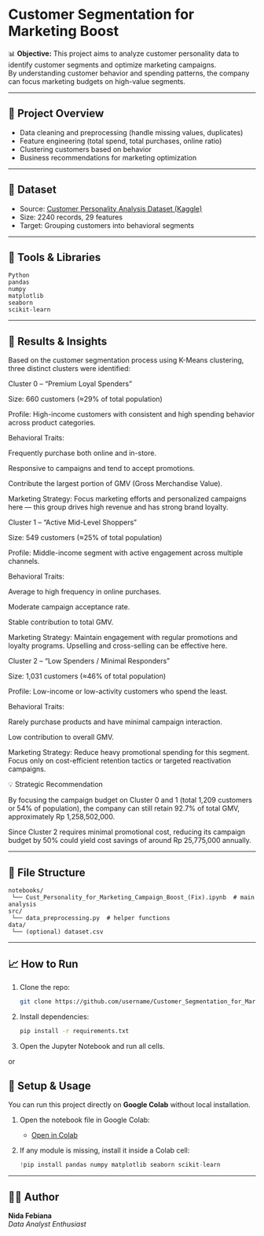 # Customer Segmentation for Marketing Boost

📊 **Objective:**
This project aims to analyze customer personality data to identify customer segments and optimize marketing campaigns.  
By understanding customer behavior and spending patterns, the company can focus marketing budgets on high-value segments.

---

## 🧠 Project Overview
- Data cleaning and preprocessing (handle missing values, duplicates)
- Feature engineering (total spend, total purchases, online ratio)
- Clustering customers based on behavior
- Business recommendations for marketing optimization

---

## 🧩 Dataset
- Source: [Customer Personality Analysis Dataset (Kaggle)](https://www.kaggle.com/datasets/imakash3011/customer-personality-analysis)
- Size: 2240 records, 29 features
- Target: Grouping customers into behavioral segments

---

## 🧰 Tools & Libraries
```
Python   
pandas  
numpy  
matplotlib  
seaborn  
scikit-learn  
```

---

## 🚀 Results & Insights

Based on the customer segmentation process using K-Means clustering, three distinct clusters were identified:

Cluster 0 – “Premium Loyal Spenders”

Size: 660 customers (≈29% of total population)

Profile: High-income customers with consistent and high spending behavior across product categories.

Behavioral Traits:

Frequently purchase both online and in-store.

Responsive to campaigns and tend to accept promotions.

Contribute the largest portion of GMV (Gross Merchandise Value).

Marketing Strategy:
Focus marketing efforts and personalized campaigns here — this group drives high revenue and has strong brand loyalty.

Cluster 1 – “Active Mid-Level Shoppers”

Size: 549 customers (≈25% of total population)

Profile: Middle-income segment with active engagement across multiple channels.

Behavioral Traits:

Average to high frequency in online purchases.

Moderate campaign acceptance rate.

Stable contribution to total GMV.

Marketing Strategy:
Maintain engagement with regular promotions and loyalty programs. Upselling and cross-selling can be effective here.

Cluster 2 – “Low Spenders / Minimal Responders”

Size: 1,031 customers (≈46% of total population)

Profile: Low-income or low-activity customers who spend the least.

Behavioral Traits:

Rarely purchase products and have minimal campaign interaction.

Low contribution to overall GMV.

Marketing Strategy:
Reduce heavy promotional spending for this segment. Focus only on cost-efficient retention tactics or targeted reactivation campaigns.

💡 Strategic Recommendation

By focusing the campaign budget on Cluster 0 and 1 (total 1,209 customers or 54% of population),
the company can still retain 92.7% of total GMV, approximately Rp 1,258,502,000.

Since Cluster 2 requires minimal promotional cost, reducing its campaign budget by 50% could yield
cost savings of around Rp 25,775,000 annually.

---

## 🧾 File Structure
```
notebooks/
 └── Cust_Personality_for_Marketing_Campaign_Boost_(Fix).ipynb  # main analysis
src/
 └── data_preprocessing.py  # helper functions
data/
 └── (optional) dataset.csv
```

---

## 📈 How to Run
1. Clone the repo:
   ```bash
   git clone https://github.com/username/Customer_Segmentation_for_Marketing_Boost.git
   ```
2. Install dependencies:
   ```bash
   pip install -r requirements.txt
   ```
3. Open the Jupyter Notebook and run all cells.

or

## 🚀 Setup & Usage

You can run this project directly on **Google Colab** without local installation.

1. Open the notebook file in Google Colab:
   - [Open in Colab](https://colab.research.google.com/github/username/Customer_Segmentation_for_Marketing_Boost/blob/main/Customer_Segmentation_for_Marketing_Boost.ipynb)

2. If any module is missing, install it inside a Colab cell:
   ```python
   !pip install pandas numpy matplotlib seaborn scikit-learn


---

## 🧑‍💼 Author
**Nida Febiana**  
_Data Analyst Enthusiast_
